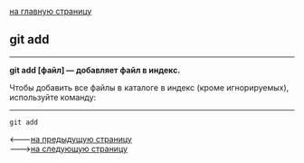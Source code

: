 [на главную страницу](./readme.md)

## git add

---

**git add [файл] — добавляет файл в индекс.**

Чтобы добавить все файлы в каталоге в индекс (кроме игнорируемых), используйте команду:

---

```
git add
```
<---[на предыдущую страницу](git%20init.md) <br>--->[на следующую страницу](git%20commit.md)


